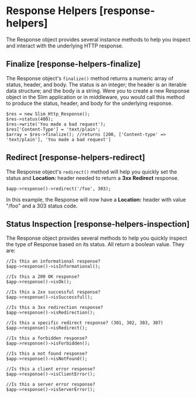 # Response Helpers [response-helpers] #

The Response object provides several instance methods to help you inspect and interact with the underlying HTTP response.

## Finalize [response-helpers-finalize] ##

The Response object's `finalize()` method returns a numeric array of status, header, and body. The status is an integer; the header is an iterable data structure; and the body is a string. Were you to create a new Response object in the Slim application or in middleware, you would call this method to produce the status, header, and body for the underlying response.

    $res = new Slim_Http_Response();
    $res->status(400);
    $res->write('You made a bad request');
    $res['Content-Type'] = 'text/plain';
    $array = $res->finalize(); //returns [200, ['Content-type' => 'text/plain'], 'You made a bad request']

## Redirect [response-helpers-redirect] ##

The Response object's `redirect()` method will help you quickly set the status and **Location:** header needed to return a **3xx Redirect** response.
    
    $app->response()->redirect('/foo', 303);

In this example, the Response will now have a **Location:** header with value "/foo" and a 303 status code.

## Status Inspection [response-helpers-inspection] ##

The Response object provides several methods to help you quickly inspect the type of Response based on its status. All return a boolean value. They are:

    //Is this an informational response?
    $app->response()->isInformational();

    //Is this a 200 OK response?
    $app->response()->isOk();

    //Is this a 2xx successful response?
    $app->response()->isSuccessful();

    //Is this a 3xx redirection response?
    $app->response()->isRedirection();

    //Is this a specific redirect response? (301, 302, 303, 307)
    $app->response()->isRedirect();

    //Is this a forbidden response?
    $app->response()->isForbidden();

    //Is this a not found response?
    $app->response()->isNotFound();

    //Is this a client error response?
    $app->response()->isClientError();

    //Is this a server error response?
    $app->response()->isServerError();